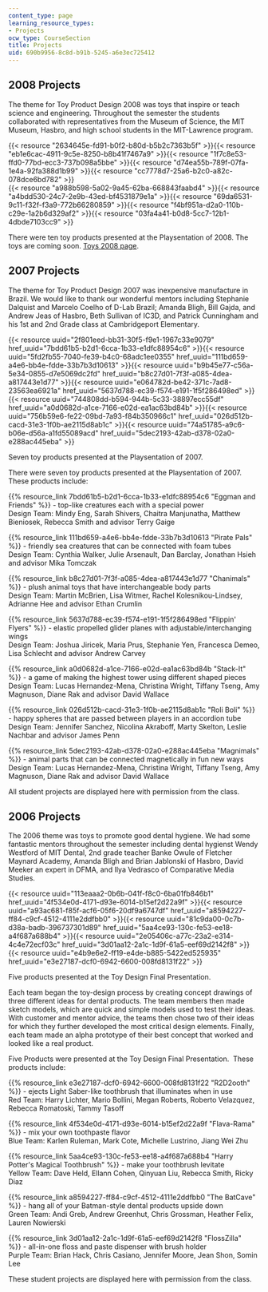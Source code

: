```yaml
---
content_type: page
learning_resource_types:
- Projects
ocw_type: CourseSection
title: Projects
uid: 690b9956-8c8d-b91b-5245-a6e3ec725412
---
```


2008 Projects
-------------

The theme for Toy Product Design 2008 was toys that inspire or teach science and engineering. Throughout the semester the students collaborated with representatives from the Museum of Science, the MIT Museum, Hasbro, and high school students in the MIT-Lawrence program.

{{< resource "2634645e-fd91-b0f2-b80d-b5b2c7363b5f" >}}{{< resource "eb1e6cac-4911-9c5e-8250-b8b41f7467a9" >}}{{< resource "1f7c8e53-ffd0-77bd-ecc3-737b098a5bbe" >}}{{< resource "d74ea55b-789f-07fa-1e4a-92fa388d1b99" >}}{{< resource "cc7778d7-25a6-b2c0-a82c-078dce6bd782" >}}  
{{< resource "a988b598-5a02-9a45-62ba-668843faabd4" >}}{{< resource "a4bdd530-24c7-2e9b-43ed-bf4531879e1a" >}}{{< resource "69da6531-9c11-f32f-f3a9-772b66280859" >}}{{< resource "f4bf951a-d2a0-110b-c29e-1a2b6d329af2" >}}{{< resource "03fa4a41-b0d8-5cc7-12b1-4dbde7103cc9" >}}

There were ten toy products presented at the Playsentation of 2008. The toys are coming soon. [Toys 2008 page](http://web.mit.edu/2.00b/www/pastyears/pages/toys08.html).

2007 Projects
-------------

The theme for Toy Product Design 2007 was inexpensive manufacture in Brazil. We would like to thank our wonderful mentors including Stephanie Dalquist and Marcelo Coelho of D-Lab Brazil; Amanda Bligh, Bill Gajda, and Andrew Jeas of Hasbro, Beth Sullivan of IC3D, and Patrick Cunningham and his 1st and 2nd Grade class at Cambridgeport Elementary.

{{< resource uuid="2f801eed-bb31-30f5-f9e1-1967c33e9079" href_uuid="7bdd61b5-b2d1-6cca-1b33-e1dfc88954c6" >}}{{< resource uuid="5fd2fb55-7040-fe39-b4c0-68adc1ee0355" href_uuid="111bd659-a4e6-bb4e-fdde-33b7b3d10613" >}}{{< resource uuid="b9b45e77-c56a-5e34-0855-d7e5069dc2fd" href_uuid="b8c27d01-7f3f-a085-4dea-a817443e1d77" >}}{{< resource uuid="e064782d-be42-371c-7ad8-23563ea6921a" href_uuid="5637d788-ec39-f574-e191-1f5f286498ed" >}}{{< resource uuid="744808dd-b594-944b-5c33-38897ecc55df" href_uuid="a0d0682d-a1ce-7166-e02d-ea1ac63bd84b" >}}{{< resource uuid="756b59e6-fe22-09bd-7a93-f84b350966c1" href_uuid="026d512b-cacd-31e3-1f0b-ae2115d8ab1c" >}}{{< resource uuid="74a51785-a9c6-b06e-d56a-a1fd55089acd" href_uuid="5dec2193-42ab-d378-02a0-e288ac445eba" >}}

Seven toy products presented at the Playsentation of 2007.

There were seven toy products presented at the Playsentation of 2007. These products include:

{{% resource_link 7bdd61b5-b2d1-6cca-1b33-e1dfc88954c6 "Eggman and Friends" %}} - top-like creatures each with a special power  
Design Team: Mindy Eng, Sarah Shivers, Chaitra Manjunatha, Matthew Bieniosek, Rebecca Smith and advisor Terry Gaige

{{% resource_link 111bd659-a4e6-bb4e-fdde-33b7b3d10613 "Pirate Pals" %}} - friendly sea creatures that can be connected with foam tubes  
Design Team: Cynthia Walker, Julie Arsenault, Dan Barclay, Jonathan Hsieh and advisor Mika Tomczak

{{% resource_link b8c27d01-7f3f-a085-4dea-a817443e1d77 "Chanimals" %}} - plush animal toys that have interchangeable body parts  
Design Team: Martin McBrien, Lisa Witmer, Rachel Kolesnikou-Lindsey, Adrianne Hee and advisor Ethan Crumlin

{{% resource_link 5637d788-ec39-f574-e191-1f5f286498ed "Flippin' Flyers" %}} - elastic propelled glider planes with adjustable/interchanging wings  
Design Team: Joshua Jiricek, Maria Prus, Stephanie Yen, Francesca Demeo, Lisa Schlecht and advisor Andrew Carvey

{{% resource_link a0d0682d-a1ce-7166-e02d-ea1ac63bd84b "Stack-It" %}} - a game of making the highest tower using different shaped pieces  
Design Team: Lucas Hernandez-Mena, Christina Wright, Tiffany Tseng, Amy Magnuson, Diane Rak and advisor David Wallace

{{% resource_link 026d512b-cacd-31e3-1f0b-ae2115d8ab1c "Roli Boli" %}} - happy spheres that are passed between players in an accordion tube  
Design Team: Jennifer Sanchez, Nicolina Akraboff, Marty Skelton, Leslie Nachbar and advisor James Penn

{{% resource_link 5dec2193-42ab-d378-02a0-e288ac445eba "Magnimals" %}} - animal parts that can be connected magnetically in fun new ways  
Design Team: Lucas Hernandez-Mena, Christina Wright, Tiffany Tseng, Amy Magnuson, Diane Rak and advisor David Wallace

All student projects are displayed here with permission from the class.

2006 Projects
-------------

The 2006 theme was toys to promote good dental hygiene. We had some fantastic mentors throughout the semester including dental hygienst Wendy Westford of MIT Dental, 2nd grade teacher Banke Owule of Fletcher Maynard Academy, Amanda Bligh and Brian Jablonski of Hasbro, David Meeker an expert in DFMA, and Ilya Vedrasco of Comparative Media Studies.

{{< resource uuid="113eaaa2-0b6b-041f-f8c0-6ba01fb846b1" href_uuid="4f534e0d-4171-d93e-6014-b15ef2d22a9f" >}}{{< resource uuid="a93ac681-f85f-acf6-05f6-20df9a6747df" href_uuid="a8594227-ff84-c9cf-4512-4111e2ddfbb0" >}}{{< resource uuid="81c9da00-0c7b-d38a-badb-396737301d89" href_uuid="5aa4ce93-130c-fe53-ee18-a4f687a688b4" >}}{{< resource uuid="2e05406c-a77c-23a2-e314-4c4e72ecf03c" href_uuid="3d01aa12-2a1c-1d9f-61a5-eef69d2142f8" >}}{{< resource uuid="e4b9e6e2-ff19-e4de-b885-5422ed525935" href_uuid="e3e27187-dcf0-6942-6600-008fd8131f22" >}}

Five products presented at the Toy Design Final Presentation.

Each team began the toy-design process by creating concept drawings of three different ideas for dental products. The team members then made sketch models, which are quick and simple models used to test their ideas. With customer and mentor advice, the teams then chose two of their ideas for which they further developed the most critical design elements. Finally, each team made an alpha prototype of their best concept that worked and looked like a real product.

Five Products were presented at the Toy Design Final Presentation.  These products include: 

{{% resource_link e3e27187-dcf0-6942-6600-008fd8131f22 "R2D2ooth" %}} - ejects Light Saber-like toothbrush that illuminates when in use  
Red Team: Harry Lichter, Mario Bollini, Megan Roberts, Roberto Velazquez, Rebecca Romatoski, Tammy Tasoff

{{% resource_link 4f534e0d-4171-d93e-6014-b15ef2d22a9f "Flava-Rama" %}} - mix your own toothpaste flavor  
Blue Team: Karlen Ruleman, Mark Cote, Michelle Lustrino, Jiang Wei Zhu

{{% resource_link 5aa4ce93-130c-fe53-ee18-a4f687a688b4 "Harry Potter's Magical Toothbrush" %}} - make your toothbrush levitate  
Yellow Team: Dave Held, Ellann Cohen, Qinyuan Liu, Rebecca Smith, Ricky Diaz

{{% resource_link a8594227-ff84-c9cf-4512-4111e2ddfbb0 "The BatCave" %}} - hang all of your Batman-style dental products upside down  
Green Team: Andi Greb, Andrew Greenhut, Chris Grossman, Heather Felix, Lauren Nowierski

{{% resource_link 3d01aa12-2a1c-1d9f-61a5-eef69d2142f8 "FlossZilla" %}} - all-in-one floss and paste dispenser with brush holder  
Purple Team: Brian Hack, Chris Casiano, Jennifer Moore, Jean Shon, Somin Lee

These student projects are displayed here with permission from the class.
